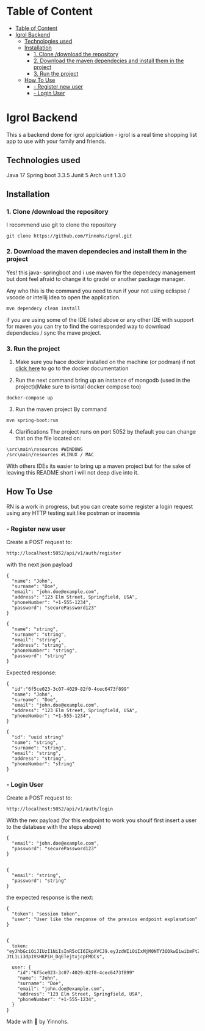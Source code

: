  
# Table of Content
- [Table of Content](#table-of-content)
- [Igrol Backend](#igrol-backend)
  - [Technologies used](#technologies-used)
  - [Installation](#installation)
    - [1. Clone /download the repository](#1-clone-download-the-repository)
    - [2. Download the maven dependecies and install them in the project](#2-download-the-maven-dependecies-and-install-them-in-the-project)
    - [3. Run the project](#3-run-the-project)
  - [How To Use](#how-to-use)
    - [- Register new user](#--register-new-user)
    - [- Login User](#--login-user)

# Igrol Backend
This s a backend done for igrol applciation  - igrol is a real time shopping list app to use with your family and friends.


## Technologies used

Java 17
Spring boot 3.3.5
Junit 5
Arch unit 1.3.0 


## Installation

### 1. Clone /download the repository
I recommend use git to clone the repository

```
git clone https://github.com/Yinnohs/igrol.git
```

### 2. Download the maven dependecies and install them in the project
Yes! this java- springboot and i use maven for the dependecy management but dont feel afraid to change it to gradel or another package manager.

Any who this is the command you need to run if your not using eclispse / vscode or intellij idea to open the application.

```
mvn dependecy clean install
```

if you are using some of the IDE listed above or any other IDE with support for maven you can try to find the corresponded way to download dependecies / sync the mave project.

### 3. Run the project

1. Make sure you hace docker installed on the machine (or podman) if not [click here](https://docs.docker.com/engine/install/) to go to the docker documentation

2. Run the next command bring up an instance of mongodb (used in the project)(Make sure to isntall docker compose too)
```
docker-compose up
```  
3. Run the maven project
By command
```
mvn spring-boot:run
```
4. Clarifications
The project runs on port 5052 by thefault you can change that on the file located on:
```
\src\main\resources #WINDOWS
/src\main/resources #LINUX / MAC
```

With others IDEs its easier to bring up a maven project but for the sake of leaving this README short i will not deep dive into it.

## How To Use
RN is a work in progress, but you can create some register a login request using any HTTP testing suit like postman or insomnia

### - Register new user
Create a POST request to:
```
http://localhost:5052/api/v1/auth/register
```

with the next json payload 
```
{
  "name": "John",
  "surname": "Doe",
  "email": "john.doe@example.com",
  "address": "123 Elm Street, Springfield, USA",
  "phoneNumber": "+1-555-1234",
  "password": "securePassword123"
}

{
  "name": "string",
  "surname": "string",
  "email": "string",
  "address": "string",
  "phoneNumber": "string",
  "password": "string"
}
```

Expected response:

```
{
  "id":"6f5ce023-3c07-4029-82f0-4cec6473f899" 
  "name": "John",
  "surname": "Doe",
  "email": "john.doe@example.com",
  "address": "123 Elm Street, Springfield, USA",
  "phoneNumber": "+1-555-1234",
}

{
  "id": "uuid string"
  "name": "string",
  "surname": "string",
  "email": "string",
  "address": "string",
  "phoneNumber": "string"
}
```

### - Login User
Create a POST request to:
```
http://localhost:5052/api/v1/auth/login
```

With the nex payload (for this endpoint to work you shoulf first insert a user to the database with the steps above)

```
{
  "email": "john.doe@example.com",
  "password": "securePassword123"
}


{
  "email": "string",
  "password": "string"
}
```

the expected response is the next:

```
{
  "token": "session token",
  "user": "User like the response of the previos endpoint explanation"  
}


{
  token: "eyJhbGciOiJIUzI1NiIsInR5cCI6IkpXVCJ9.eyJzdWIiOiIxMjM0NTY3ODkwIiwibmFtZSI6IkpvaG4gRG9lIiwiaWF0IjoxNzMyNDg5NzU5LCJleHAiOjE3MzI0OTMzNTl9.5KDf61HZ-JtL1Li3dp1VsHKPiH_DqETejtxjcpFMDCs",

  user: {
    "id":"6f5ce023-3c07-4029-82f0-4cec6473f899" 
    "name": "John",
    "surname": "Doe",
    "email": "john.doe@example.com",
    "address": "123 Elm Street, Springfield, USA",
    "phoneNumber": "+1-555-1234",
  }
}
```

Made with 💛 by Yinnohs.